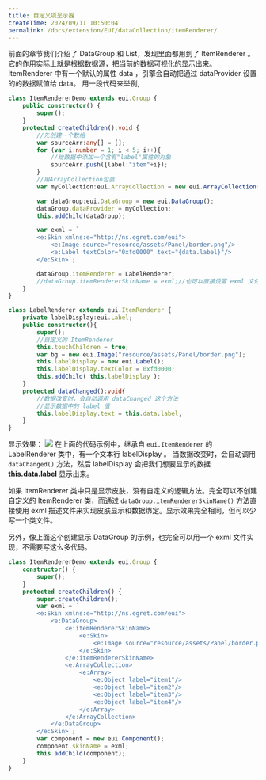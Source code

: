 ```yaml
---
title: 自定义项呈示器
createTime: 2024/09/11 10:50:04
permalink: /docs/extension/EUI/dataCollection/itemRenderer/
---
```

前面的章节我们介绍了 DataGroup 和 List，发现里面都用到了 ItemRenderer 。它的作用实际上就是根据数据源，把当前的数据可视化的显示出来。ItemRenderer 中有一个默认的属性 data ，引擎会自动把通过 dataProvider 设置的的数据赋值给 data。
用一段代码来举例,

~~~ typescript
class ItemRendererDemo extends eui.Group {
    public constructor() {
        super();
    }
    protected createChildren():void {
        //先创建一个数组
        var sourceArr:any[] = [];
        for (var i:number = 1; i < 5; i++){
        	//给数据中添加一个含有"label"属性的对象
            sourceArr.push({label:"item"+i});
        }
        //用ArrayCollection包装
        var myCollection:eui.ArrayCollection = new eui.ArrayCollection(sourceArr);

        var dataGroup:eui.DataGroup = new eui.DataGroup();
        dataGroup.dataProvider = myCollection;
        this.addChild(dataGroup);

        var exml = `
        <e:Skin xmlns:e="http://ns.egret.com/eui"> 
            <e:Image source="resource/assets/Panel/border.png"/> 
            <e:Label textColor="0xfd0000" text="{data.label}"/> 
        </e:Skin>`;

        dataGroup.itemRenderer = LabelRenderer;
        //dataGroup.itemRendererSkinName = exml;//也可以直接设置 exml 文件做为 ItemRenderer
    }
}
~~~
~~~ typescript 
class LabelRenderer extends eui.ItemRenderer {
	private labelDisplay:eui.Label;
    public constructor(){
        super();
        //自定义的 ItemRenderer
        this.touchChildren = true;
        var bg = new eui.Image("resource/assets/Panel/border.png");
        this.labelDisplay = new eui.Label();
        this.labelDisplay.textColor = 0xfd0000;
        this.addChild( this.labelDisplay );
    }
    protected dataChanged():void{
    	//数据改变时，会自动调用 dataChanged 这个方法
        //显示数据中的 label 值
        this.labelDisplay.text = this.data.label;
    }
}
~~~ 
显示效果：
![](5604f86edd6d2.png)
在上面的代码示例中，继承自 `eui.ItemRenderer` 的 LabelRenderer 类中，有一个文本行 labelDisplay 。
当数据改变时，会自动调用 `dataChanged()` 方法，然后 labelDisplay 会把我们想要显示的数据 **this.data.label** 显示出来。

如果 ItemRenderer 类中只是显示皮肤，没有自定义的逻辑方法。完全可以不创建自定义的 ItemRenderer 类，而通过 `dataGroup.itemRendererSkinName()` 方法直接使用 exml 描述文件来实现皮肤显示和数据绑定。显示效果完全相同，但可以少写一个类文件。

另外，像上面这个创建显示 DataGroup 的示例，也完全可以用一个 exml 文件实现，不需要写这么多代码。
~~~ typescript
class ItemRendererDemo extends eui.Group {
    constructor() {
        super();
    }
    protected createChildren() {
        super.createChildren();
        var exml = `
        <e:Skin xmlns:e="http://ns.egret.com/eui"> 
            <e:DataGroup> 
                <e:itemRendererSkinName> 
                    <e:Skin> 
                        <e:Image source="resource/assets/Panel/border.png"/> <e:Label textColor="0xfd0000" text="{data.label}"/> 
                    </e:Skin> 
                </e:itemRendererSkinName> 
                <e:ArrayCollection> 
                    <e:Array> 
                        <e:Object label="item1"/> 
                        <e:Object label="item2"/> 
                        <e:Object label="item3"/> 
                        <e:Object label="item4"/> 
                    </e:Array> 
                </e:ArrayCollection> 
            </e:DataGroup> 
        </e:Skin>`;
        var component = new eui.Component();
        component.skinName = exml;
        this.addChild(component);
    }
}
~~~
